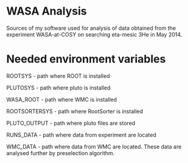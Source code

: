 WASA Analysis
==============
Sources of my software used for analysis of data obtained from the experiment WASA-at-COSY on searching eta-mesic 3He in May 2014.


Needed environment variables
============================

ROOTSYS - path where ROOT is installed

PLUTOSYS - path where pluto is installed

WASA_ROOT - path where WMC is installed

ROOTSORTERSYS - path where RootSorter is installed

PLUTO_OUTPUT - path where pluto files are stored

RUNS_DATA - path where data from experiment are located

WMC_DATA - path where data from WMC are located. These data are analysed further by preselection algorithm.

